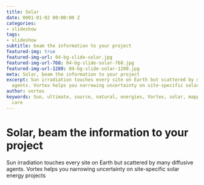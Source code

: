 ```yaml
---
title: Solar
date: 0001-01-02 00:00:00 Z
categories:
- slideshow
tags:
- slideshow
subtitle: beam the information to your project
featured-img: true
featured-img-url: 04-bg-slide-solar.jpg
featured-img-url-768: 04-bg-slide-solar-768.jpg
featured-img-url-1280: 04-bg-slide-solar-1280.jpg
meta: Solar, beam the information to your project
excerpt: Sun irradiation touches every site on Earth but scattered by many diffusive
  agents. Vortex helps you narrowing uncertainty on site-specific solar energy projects.
author: vortex
keywords: Sun, ultimate, source, natural, energies, Vortex, solar, mapping, prospecting,
  care
---
```


# Solar, beam the information to your project

Sun irradiation touches every site on Earth but scattered by many diffusive agents. Vortex helps you narrowing uncertainty on site-specific solar energy projects